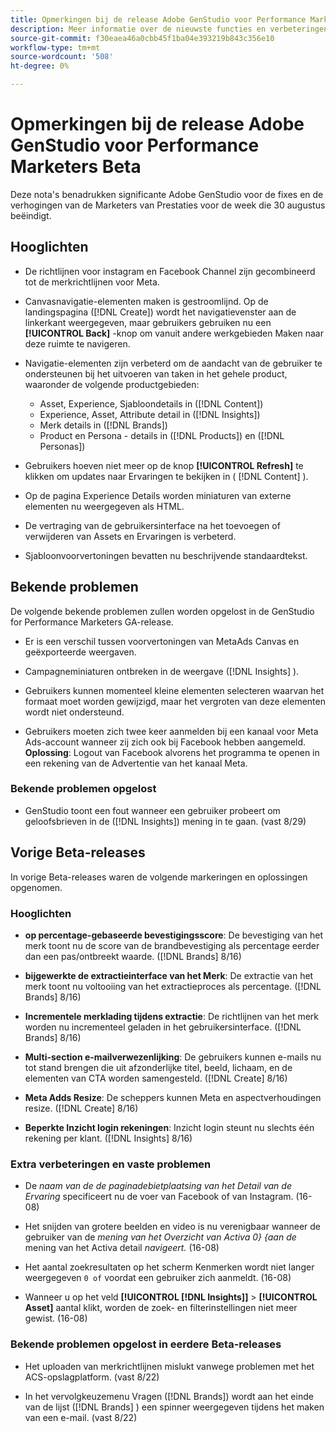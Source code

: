 ```yaml
---
title: Opmerkingen bij de release Adobe GenStudio voor Performance Marketers Beta
description: Meer informatie over de nieuwste functies en verbeteringen in de Adobe GenStudio voor Performance Marketers.
source-git-commit: f30eaea46a0cbb45f1ba04e393219b843c356e10
workflow-type: tm+mt
source-wordcount: '508'
ht-degree: 0%

---
```



# Opmerkingen bij de release Adobe GenStudio voor Performance Marketers Beta

Deze nota&#39;s benadrukken significante Adobe GenStudio voor de fixes en de verhogingen van de Marketers van Prestaties voor de week die 30 augustus beëindigt.

## Hooglichten

* De richtlijnen voor instagram en Facebook Channel zijn gecombineerd tot de merkrichtlijnen voor Meta.

* Canvasnavigatie-elementen maken is gestroomlijnd. Op de landingspagina ([!DNL Create]) wordt het navigatievenster aan de linkerkant weergegeven, maar gebruikers gebruiken nu een **[!UICONTROL Back]** -knop om vanuit andere werkgebieden Maken naar deze ruimte te navigeren.  <!-- GS-1189 -->

* Navigatie-elementen zijn verbeterd om de aandacht van de gebruiker te ondersteunen bij het uitvoeren van taken in het gehele product, waaronder de volgende productgebieden:

   * Asset, Experience, Sjabloondetails in ([!DNL Content])
   * Experience, Asset, Attribute detail in ([!DNL Insights])
   * Merk details in ([!DNL Brands])
   * Product en Persona - details in ([!DNL Products]) en ([!DNL Personas]) <!-- GS-1189 -->

* Gebruikers hoeven niet meer op de knop **[!UICONTROL Refresh]** te klikken om updates naar Ervaringen te bekijken in ( [!DNL Content] ). <!-- GS-4218 -->

* Op de pagina Experience Details worden miniaturen van externe elementen nu weergegeven als HTML. <!-- GS-3092 -->

* De vertraging van de gebruikersinterface na het toevoegen of verwijderen van Assets en Ervaringen is verbeterd. <!-- GS-3389 -->

* Sjabloonvoorvertoningen bevatten nu beschrijvende standaardtekst. <!-- GS-4028 -->

## Bekende problemen

De volgende bekende problemen zullen worden opgelost in de GenStudio for Performance Marketers GA-release.

* Er is een verschil tussen voorvertoningen van MetaAds Canvas en geëxporteerde weergaven. <!-- GS-4492 4401 -->

* Campagneminiaturen ontbreken in de weergave ([!DNL Insights] ). <!-- GS-4648 -->

* Gebruikers kunnen momenteel kleine elementen selecteren waarvan het formaat moet worden gewijzigd, maar het vergroten van deze elementen wordt niet ondersteund. <!-- GS-3131 -->

* Gebruikers moeten zich twee keer aanmelden bij een kanaal voor Meta Ads-account wanneer zij zich ook bij Facebook hebben aangemeld. **Oplossing**: Logout van Facebook alvorens het programma te openen in een rekening van de Advertentie van het kanaal Meta.

### Bekende problemen opgelost

* GenStudio toont een fout wanneer een gebruiker probeert om geloofsbrieven in de ([!DNL Insights]) mening in te gaan. (vast 8/29) <!-- GS-4689 -->

## Vorige Beta-releases

In vorige Beta-releases waren de volgende markeringen en oplossingen opgenomen.

### Hooglichten

* **op percentage-gebaseerde bevestigingsscore**: De bevestiging van het merk toont nu de score van de brandbevestiging als percentage eerder dan een pas/ontbreekt waarde. ([!DNL Brands] 8/16)

* **bijgewerkte de extractieinterface van het Merk**: De extractie van het merk toont nu voltooiing van het extractieproces als percentage. ([!DNL Brands] 8/16)

* **Incrementele merklading tijdens extractie**: De richtlijnen van het merk worden nu incrementeel geladen in het gebruikersinterface. ([!DNL Brands] 8/16)

* **Multi-section e-mailverwezenlijking**: De gebruikers kunnen e-mails nu tot stand brengen die uit afzonderlijke titel, beeld, lichaam, en de elementen van CTA worden samengesteld. ([!DNL Create] 8/16)

* **Meta Adds Resize**: De scheppers kunnen Meta en aspectverhoudingen resize. ([!DNL Create] 8/16)

* **Beperkte Inzicht login rekeningen**: Inzicht login steunt nu slechts één rekening per klant. ([!DNL Insights] 8/16)

### Extra verbeteringen en vaste problemen

* De _naam van de de paginadebietplaatsing van het Detail van de Ervaring_ specificeert nu de voer van Facebook of van Instagram. (16-08)

* Het snijden van grotere beelden en video is nu verenigbaar wanneer de gebruiker van de _mening van het Overzicht van Activa 0} {aan de_ mening van het Activa detail _navigeert._ (16-08)

* Het aantal zoekresultaten op het scherm Kenmerken wordt niet langer weergegeven `0 of` voordat een gebruiker zich aanmeldt.  (16-08) <!-- GS- 3665 -->

* Wanneer u op het veld **[!UICONTROL [!DNL Insights]]** > **[!UICONTROL Asset]** aantal klikt, worden de zoek- en filterinstellingen niet meer gewist. (16-08) <!-- GS-3476 -->

### Bekende problemen opgelost in eerdere Beta-releases

* Het uploaden van merkrichtlijnen mislukt vanwege problemen met het ACS-opslagplatform. (vast 8/22) <!-- GS-4369 -->

* In het vervolgkeuzemenu Vragen ([!DNL Brands]) wordt aan het einde van de lijst ([!DNL Brands] ) een spinner weergegeven tijdens het maken van een e-mail. (vast 8/22) <!-- GS-4077 -->

